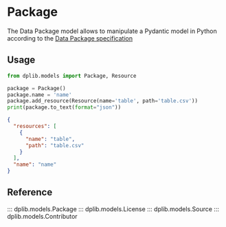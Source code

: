 # Package

The Data Package model allows to manipulate a Pydantic model in Python according to the [Data Package specification](https://datapackage.org/specifications/data-package/)

## Usage

```python
from dplib.models import Package, Resource

package = Package()
package.name = 'name'
package.add_resource(Resource(name='table', path='table.csv'))
print(package.to_text(format="json"))
```

```json
{
  "resources": [
    {
      "name": "table",
      "path": "table.csv"
    }
  ],
  "name": "name"
}
```

## Reference

::: dplib.models.Package
::: dplib.models.License
::: dplib.models.Source
::: dplib.models.Contributor
